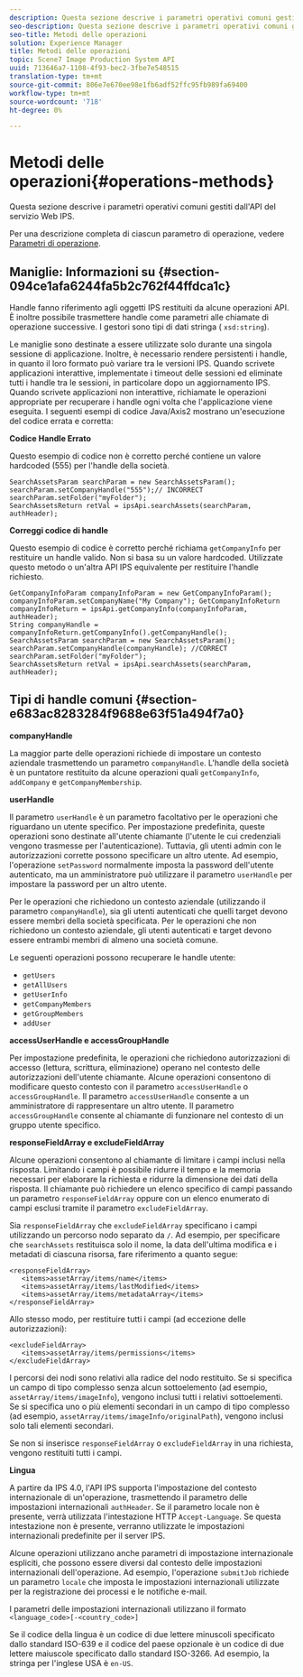 ```yaml
---
description: Questa sezione descrive i parametri operativi comuni gestiti dall'API del servizio Web IPS.
seo-description: Questa sezione descrive i parametri operativi comuni gestiti dall'API del servizio Web IPS.
seo-title: Metodi delle operazioni
solution: Experience Manager
title: Metodi delle operazioni
topic: Scene7 Image Production System API
uuid: 713646a7-1108-4f93-bec2-3fbe7e548515
translation-type: tm+mt
source-git-commit: 806e7e670ee98e1fb6adf52ffc95fb989fa69400
workflow-type: tm+mt
source-wordcount: '718'
ht-degree: 0%

---
```



# Metodi delle operazioni{#operations-methods}

Questa sezione descrive i parametri operativi comuni gestiti dall&#39;API del servizio Web IPS.

Per una descrizione completa di ciascun parametro di operazione, vedere [Parametri di operazione](/help/aem-ips-api/operations/c-operations-intro/c-methods/c-methods.md).

## Maniglie: Informazioni su {#section-094ce1afa6244fa5b2c762f44ffdca1c}

Handle fanno riferimento agli oggetti IPS restituiti da alcune operazioni API. È inoltre possibile trasmettere handle come parametri alle chiamate di operazione successive. I gestori sono tipi di dati stringa ( `xsd:string`).

Le maniglie sono destinate a essere utilizzate solo durante una singola sessione di applicazione. Inoltre, è necessario rendere persistenti i handle, in quanto il loro formato può variare tra le versioni IPS. Quando scrivete applicazioni interattive, implementate i timeout delle sessioni ed eliminate tutti i handle tra le sessioni, in particolare dopo un aggiornamento IPS. Quando scrivete applicazioni non interattive, richiamate le operazioni appropriate per recuperare i handle ogni volta che l&#39;applicazione viene eseguita. I seguenti esempi di codice Java/Axis2 mostrano un&#39;esecuzione del codice errata e corretta:

**Codice Handle Errato**

Questo esempio di codice non è corretto perché contiene un valore hardcoded (555) per l&#39;handle della società.

```
SearchAssetsParam searchParam = new SearchAssetsParam(); searchParam.setCompanyHandle("555");// INCORRECT 
searchParam.setFolder("myFolder"); 
SearchAssetsReturn retVal = ipsApi.searchAssets(searchParam, authHeader);
```

**Correggi codice di handle**

Questo esempio di codice è corretto perché richiama `getCompanyInfo` per restituire un handle valido. Non si basa su un valore hardcoded. Utilizzate questo metodo o un&#39;altra API IPS equivalente per restituire l&#39;handle richiesto.

```
GetCompanyInfoParam companyInfoParam = new GetCompanyInfoParam(); 
companyInfoParam.setCompanyName("My Company"); GetCompanyInfoReturn companyInfoReturn = ipsApi.getCompanyInfo(companyInfoParam, authHeader); 
String companyHandle = companyInfoReturn.getCompanyInfo().getCompanyHandle(); 
SearchAssetsParam searchParam = new SearchAssetsParam(); searchParam.setCompanyHandle(companyHandle); //CORRECT 
searchParam.setFolder("myFolder"); 
SearchAssetsReturn retVal = ipsApi.searchAssets(searchParam, authHeader);
```

## Tipi di handle comuni {#section-e683ac8283284f9688e63f51a494f7a0}

**companyHandle**

La maggior parte delle operazioni richiede di impostare un contesto aziendale trasmettendo un parametro `companyHandle`. L&#39;handle della società è un puntatore restituito da alcune operazioni quali `getCompanyInfo`, `addCompany` e `getCompanyMembership`.

**userHandle**

Il parametro `userHandle` è un parametro facoltativo per le operazioni che riguardano un utente specifico. Per impostazione predefinita, queste operazioni sono destinate all&#39;utente chiamante (l&#39;utente le cui credenziali vengono trasmesse per l&#39;autenticazione). Tuttavia, gli utenti admin con le autorizzazioni corrette possono specificare un altro utente. Ad esempio, l&#39;operazione `setPassword` normalmente imposta la password dell&#39;utente autenticato, ma un amministratore può utilizzare il parametro `userHandle` per impostare la password per un altro utente.

Per le operazioni che richiedono un contesto aziendale (utilizzando il parametro `companyHandle`), sia gli utenti autenticati che quelli target devono essere membri della società specificata. Per le operazioni che non richiedono un contesto aziendale, gli utenti autenticati e target devono essere entrambi membri di almeno una società comune.

Le seguenti operazioni possono recuperare le handle utente:

* `getUsers`
* `getAllUsers`
* `getUserInfo`
* `getCompanyMembers`
* `getGroupMembers`
* `addUser`

**accessUserHandle e accessGroupHandle**

Per impostazione predefinita, le operazioni che richiedono autorizzazioni di accesso (lettura, scrittura, eliminazione) operano nel contesto delle autorizzazioni dell&#39;utente chiamante. Alcune operazioni consentono di modificare questo contesto con il parametro `accessUserHandle` o `accessGroupHandle`. Il parametro `accessUserHandle` consente a un amministratore di rappresentare un altro utente. Il parametro `accessGroupHandle` consente al chiamante di funzionare nel contesto di un gruppo utente specifico.

**responseFieldArray e excludeFieldArray**

Alcune operazioni consentono al chiamante di limitare i campi inclusi nella risposta. Limitando i campi è possibile ridurre il tempo e la memoria necessari per elaborare la richiesta e ridurre la dimensione dei dati della risposta. Il chiamante può richiedere un elenco specifico di campi passando un parametro `responseFieldArray` oppure con un elenco enumerato di campi esclusi tramite il parametro `excludeFieldArray`.

Sia `responseFieldArray` che `excludeFieldArray` specificano i campi utilizzando un percorso nodo separato da `/`. Ad esempio, per specificare che `searchAssets` restituisca solo il nome, la data dell&#39;ultima modifica e i metadati di ciascuna risorsa, fare riferimento a quanto segue:

```
<responseFieldArray> 
   <items>assetArray/items/name</items> 
   <items>assetArray/items/lastModified</items> 
   <items>assetArray/items/metadataArray</items> 
</responseFieldArray>
```

Allo stesso modo, per restituire tutti i campi (ad eccezione delle autorizzazioni):

```
<excludeFieldArray> 
   <items>assetArray/items/permissions</items> 
</excludeFieldArray>
```

I percorsi dei nodi sono relativi alla radice del nodo restituito. Se si specifica un campo di tipo complesso senza alcun sottoelemento (ad esempio, `assetArray/items/imageInfo`), vengono inclusi tutti i relativi sottoelementi. Se si specifica uno o più elementi secondari in un campo di tipo complesso (ad esempio, `assetArray/items/imageInfo/originalPath`), vengono inclusi solo tali elementi secondari.

Se non si inserisce `responseFieldArray` o `excludeFieldArray` in una richiesta, vengono restituiti tutti i campi.

**Lingua**

A partire da IPS 4.0, l&#39;API IPS supporta l&#39;impostazione del contesto internazionale di un&#39;operazione, trasmettendo il parametro delle impostazioni internazionali `authHeader`. Se il parametro locale non è presente, verrà utilizzata l&#39;intestazione HTTP `Accept-Language`. Se questa intestazione non è presente, verranno utilizzate le impostazioni internazionali predefinite per il server IPS.

Alcune operazioni utilizzano anche parametri di impostazione internazionale espliciti, che possono essere diversi dal contesto delle impostazioni internazionali dell&#39;operazione. Ad esempio, l&#39;operazione `submitJob` richiede un parametro `locale` che imposta le impostazioni internazionali utilizzate per la registrazione dei processi e le notifiche e-mail.

I parametri delle impostazioni internazionali utilizzano il formato `<language_code>[-<country_code>]`

Se il codice della lingua è un codice di due lettere minuscoli specificato dallo standard ISO-639 e il codice del paese opzionale è un codice di due lettere maiuscole specificato dallo standard ISO-3266. Ad esempio, la stringa per l&#39;inglese USA è `en-US`.
